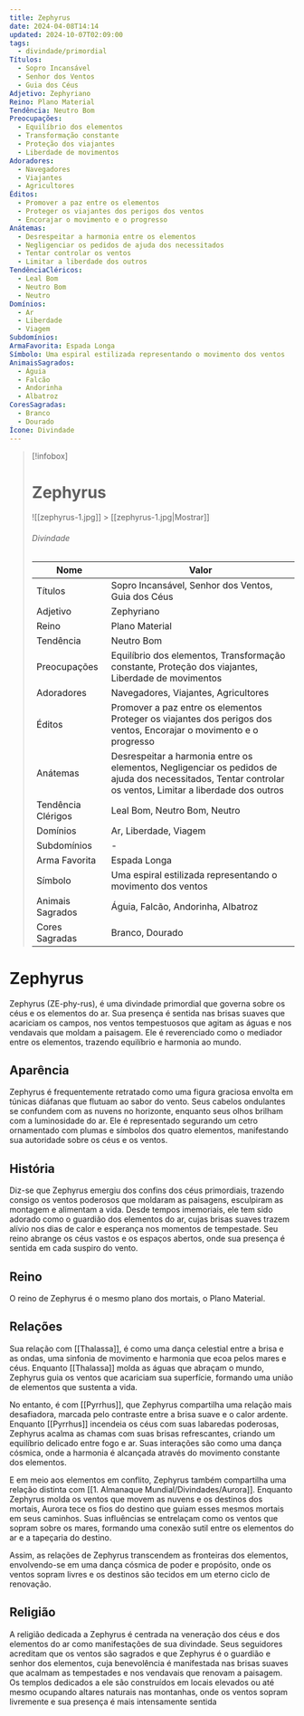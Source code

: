 ```yaml
---
title: Zephyrus
date: 2024-04-08T14:14
updated: 2024-10-07T02:09:00
tags:
  - divindade/primordial
Títulos:
  - Sopro Incansável
  - Senhor dos Ventos
  - Guia dos Céus
Adjetivo: Zephyriano
Reino: Plano Material
Tendência: Neutro Bom
Preocupações:
  - Equilíbrio dos elementos
  - Transformação constante
  - Proteção dos viajantes
  - Liberdade de movimentos
Adoradores:
  - Navegadores
  - Viajantes
  - Agricultores
Éditos:
  - Promover a paz entre os elementos
  - Proteger os viajantes dos perigos dos ventos
  - Encorajar o movimento e o progresso
Anátemas:
  - Desrespeitar a harmonia entre os elementos
  - Negligenciar os pedidos de ajuda dos necessitados
  - Tentar controlar os ventos
  - Limitar a liberdade dos outros
TendênciaCléricos:
  - Leal Bom
  - Neutro Bom
  - Neutro
Domínios:
  - Ar
  - Liberdade
  - Viagem
Subdomínios:
ArmaFavorita: Espada Longa
Símbolo: Uma espiral estilizada representando o movimento dos ventos
AnimaisSagrados:
  - Águia
  - Falcão
  - Andorinha
  - Albatroz
CoresSagradas:
  - Branco
  - Dourado
Ícone: Divindade
---
```


> [!infobox]
>
> # Zephyrus
>
> ![[zephyrus-1.jpg]] > [[zephyrus-1.jpg|Mostrar]]
>
> ###### Divindade
>
> | Nome               | Valor                                                                                                                                                     |
> | ------------------ | --------------------------------------------------------------------------------------------------------------------------------------------------------- |
> | Títulos            | Sopro Incansável, Senhor dos Ventos, Guia dos Céus                                                                                                        |
> | Adjetivo           | Zephyriano                                                                                                                                                |
> | Reino              | Plano Material                                                                                                                                            |
> | Tendência          | Neutro Bom                                                                                                                                                |
> | Preocupações       | Equilíbrio dos elementos, Transformação constante, Proteção dos viajantes, Liberdade de movimentos                                                        |
> | Adoradores         | Navegadores, Viajantes, Agricultores                                                                                                                      |
> | Éditos             | Promover a paz entre os elementos Proteger os viajantes dos perigos dos ventos, Encorajar o movimento e o progresso                                       |
> | Anátemas           | Desrespeitar a harmonia entre os elementos, Negligenciar os pedidos de ajuda dos necessitados, Tentar controlar os ventos, Limitar a liberdade dos outros |
> | Tendência Clérigos | Leal Bom, Neutro Bom, Neutro                                                                                                                              |
> | Domínios           | Ar, Liberdade, Viagem                                                                                                                                     |
> | Subdomínios        | -                                                                                                                                                         |
> | Arma Favorita      | Espada Longa                                                                                                                                              |
> | Símbolo            | Uma espiral estilizada representando o movimento dos ventos                                                                                               |
> | Animais Sagrados   | Águia, Falcão, Andorinha, Albatroz                                                                                                                        |
> | Cores Sagradas     | Branco, Dourado                                                                                                                                           |

# Zephyrus

Zephyrus (ZE-phy-rus), é uma divindade primordial que governa sobre os céus e os elementos do ar. Sua presença é sentida nas brisas suaves que acariciam os campos, nos ventos tempestuosos que agitam as águas e nos vendavais que moldam a paisagem. Ele é reverenciado como o mediador entre os elementos, trazendo equilíbrio e harmonia ao mundo.

## Aparência

Zephyrus é frequentemente retratado como uma figura graciosa envolta em túnicas diáfanas que flutuam ao sabor do vento. Seus cabelos ondulantes se confundem com as nuvens no horizonte, enquanto seus olhos brilham com a luminosidade do ar. Ele é representado segurando um cetro ornamentado com plumas e símbolos dos quatro elementos, manifestando sua autoridade sobre os céus e os ventos.

## História

Diz-se que Zephyrus emergiu dos confins dos céus primordiais, trazendo consigo os ventos poderosos que moldaram as paisagens, esculpiram as montagem e alimentam a vida. Desde tempos imemoriais, ele tem sido adorado como o guardião dos elementos do ar, cujas brisas suaves trazem alívio nos dias de calor e esperança nos momentos de tempestade. Seu reino abrange os céus vastos e os espaços abertos, onde sua presença é sentida em cada suspiro do vento.

## Reino

O reino de Zephyrus é o mesmo plano dos mortais, o Plano Material.

## Relações

Sua relação com [[Thalassa]], é como uma dança celestial entre a brisa e as ondas, uma sinfonia de movimento e harmonia que ecoa pelos mares e céus. Enquanto [[Thalassa]] molda as águas que abraçam o mundo, Zephyrus guia os ventos que acariciam sua superfície, formando uma união de elementos que sustenta a vida.

No entanto, é com [[Pyrrhus]], que Zephyrus compartilha uma relação mais desafiadora, marcada pelo contraste entre a brisa suave e o calor ardente. Enquanto [[Pyrrhus]] incendeia os céus com suas labaredas poderosas, Zephyrus acalma as chamas com suas brisas refrescantes, criando um equilíbrio delicado entre fogo e ar. Suas interações são como uma dança cósmica, onde a harmonia é alcançada através do movimento constante dos elementos.

E em meio aos elementos em conflito, Zephyrus também compartilha uma relação distinta com [[1. Almanaque Mundial/Divindades/Aurora]]. Enquanto Zephyrus molda os ventos que movem as nuvens e os destinos dos mortais, Aurora tece os fios do destino que guiam esses mesmos mortais em seus caminhos. Suas influências se entrelaçam como os ventos que sopram sobre os mares, formando uma conexão sutil entre os elementos do ar e a tapeçaria do destino.

Assim, as relações de Zephyrus transcendem as fronteiras dos elementos, envolvendo-se em uma dança cósmica de poder e propósito, onde os ventos sopram livres e os destinos são tecidos em um eterno ciclo de renovação.

## Religião

A religião dedicada a Zephyrus é centrada na veneração dos céus e dos elementos do ar como manifestações de sua divindade. Seus seguidores acreditam que os ventos são sagrados e que Zephyrus é o guardião e senhor dos elementos, cuja benevolência é manifestada nas brisas suaves que acalmam as tempestades e nos vendavais que renovam a paisagem. Os templos dedicados a ele são construídos em locais elevados ou até mesmo ocupando altares naturais nas montanhas, onde os ventos sopram livremente e sua presença é mais intensamente sentida
